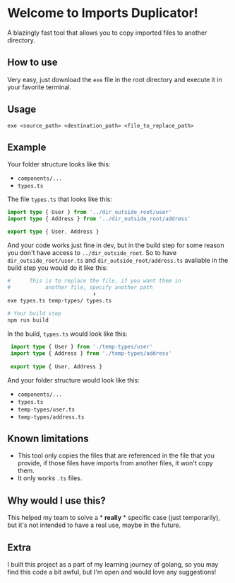 # Welcome to Imports Duplicator!
A blazingly fast tool that allows you to copy imported files to another directory.

## How to use
Very easy, just download the `exe` file in the root directory and execute it in your favorite terminal.

## Usage

 ```
exe <source_path> <destination_path> <file_to_replace_path>
 ```
 
 ## Example
 
 Your folder structure looks like this:
 
- `components/...`
- `types.ts`
 
The file `types.ts` that looks like this:
 ```typescript
 import type { User } from '../dir_outside_root/user'
 import type { Address } from '../dir_outside_root/address'
 
 export type { User, Address }
 ```
 
 And your code works just fine in dev, but in the build step for some reason you don't have access
 to `../dir_outside_root`. So to have `dir_outside_root/user.ts` 
 and `dir_outside_root/address.ts` avaliable in the build step you would do it like this:
 
 
```sh
#      This is to replace the file, if you want them in 
#           another file, specify another path
                           ⬇️
exe types.ts temp-types/ types.ts
    
# Your build step
npm run build
```

In the build, `types.ts` would look like this:
```typescript
 import type { User } from './temp-types/user'
 import type { Address } from './temp-types/address'
 
 export type { User, Address }
 ```
 
 And your folder structure would look like this:
 
- `components/...`
- `types.ts`
- `temp-types/user.ts`
- `temp-types/address.ts`

## Known limitations
- This tool only copies the files that are referenced in the file that you provide, if those files have imports from another
files, it won't copy them.
- It only works `.ts` files.

## Why would I use this?
This helped my team to solve a  * **really** *  specific case (just temporarily), but it's not intended to have a real use, maybe in the future.

## Extra
I built this project as a part of my learning journey of golang, so you may find this code a bit awful, but I'm open
and would love any suggestions!
